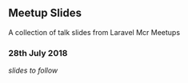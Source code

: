 ## Meetup Slides

A collection of talk slides from Laravel Mcr Meetups

### 28th July 2018

_slides to follow_
